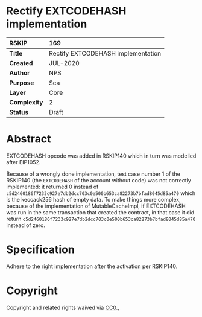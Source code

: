 # Rectify EXTCODEHASH implementation


|RSKIP          | 169 |
| :------------ |:-------------|
|**Title**      |Rectify EXTCODEHASH implementation|
|**Created**    |JUL-2020 |
|**Author**     |NPS |
|**Purpose**    |Sca |
|**Layer**      |Core |
|**Complexity** |2 |
|**Status**     |Draft |


# **Abstract**

EXTCODEHASH opcode was added in RSKIP140 which in turn was modelled after EIP1052. 

Because of a wrongly done implementation, test case number 1 of the RSKIP140 (the `EXTCODEHASH` of the account without code) was not correctly implemented: it returned 0 instead of `c5d2460186f7233c927e7db2dcc703c0e500b653ca82273b7bfad8045d85a470` which is the keccack256 hash of empty data. To make things more complex, because of the implementation of MutableCacheImpl, if EXTCODEHASH was run in the same transaction that created the contract, in that case it did return `c5d2460186f7233c927e7db2dcc703c0e500b653ca82273b7bfad8045d85a470` instead of zero.

# **Specification**

Adhere to the right implementation after the activation per RSKIP140.

# **Copyright**

Copyright and related rights waived via [CC0](https://creativecommons.org/publicdomain/zero/1.0/).,

 
